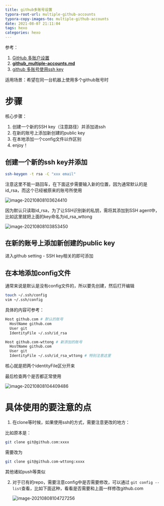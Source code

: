 ```yaml
---
title: github多账号设置
typora-root-url: multiple-github-accounts
typora-copy-images-to: multiple-github-accounts
date: 2021-08-07 21:11:04
tags: hexo
categories: hexo
---
```


参考：

1. [GitHub 多账户设置](https://segmentfault.com/a/1190000022797854)
2. [**github_multiple-accounts.md**](https://gist.github.com/JoaquimLey/e6049a12c8fd2923611802384cd2fb4a#file-github_multiple-accounts-md)
3. [github 多账号使用ssh key](https://www.huaweicloud.com/articles/5e1b8d3cb0b673fae499eaa34a94205c.html)



适用场景：希望在同一台机器上使用多个github账号时







# 步骤



核心步骤：

1. 创建一个新的SSH key（注意路径）并添加进ssh
2. 在新的账号上添加新创建的public key
3. 在本地添加一个config文件以作区别
4. enjoy！

## 创建一个新的ssh key并添加

```bash
ssh-keygen -t rsa -C "xxx email"
```



注意这里不能一路回车，在下面这步需要输入新的位置，因为通常默认的是id_rsa，而这个已经被原来的账号所使用

![image-20210808103624410](/image-20210808103624410.png)





因为默认只读取id_rsa，为了让SSH识别新的私钥，需将其添加到SSH agent中，比如这里就把上面的key命名为id_rsa_wttong

![image-20210808103853450](/image-20210808103853450.png)





## 在新的账号上添加新创建的public key

进入github setting - SSH key相关的即可添加



## 在本地添加config文件

通常来说是默认是没有config文件的，所以要先创建，然后打开编辑

```bash
touch ~/.ssh/config
vim ~/.ssh/config
```



具体的内容可参考：

```bash
Host github.com # 默认的账号
  HostName github.com
  User git
  IdentityFile ~/.ssh/id_rsa

Host github.com-wttong # 新添加的账号
  HostName github.com
  User git
  IdentityFile ~/.ssh/id_rsa_wttong # 特别注意这里

```



核心就是把两个identityFile区分开来



最后检查两个是否都正常使用

![image-20210808104409486](/image-20210808104409486.png)



# 具体使用的要注意的点



1. 在clone等时候，如果使用ssh的方式，需要注意更改的地方：

比如原本是：

```bash
git clone git@github.com:xxxx
```

需要改为

```bash
git clone git@github.com-wttong:xxxx
```

其他诸如push等类似

2. 对于已有的repo，需要注意config中是否需要修改，可以通过 `git config --list`查看，比如下面这种，看看是否需要和上面一样修改github.com

   ![image-20210808104727256](/image-20210808104727256.png)

